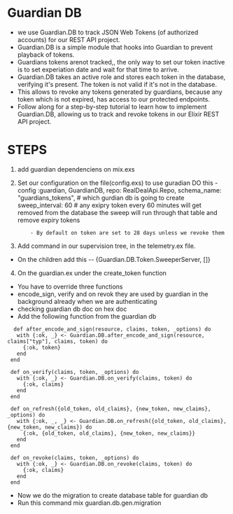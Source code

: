 # Guardian DB
- we use Guardian.DB to track JSON Web Tokens (of authorized accounts) for our REST API project. 
- Guardian.DB is a simple module that hooks into Guardian to prevent playback of tokens.
- Guardians tokens arenot tracked,, the only way to set our token inactive is to set experiation date and wait for that time to arrive.
-  Guardian.DB takes an active role and stores each token in the database, verifying it's present. The token is not valid if it's not in the database. 
- This allows to revoke any tokens generated by guardians, because any token which is not expired, has access to our protected endpoints.
- Follow along for a step-by-step tutorial to learn how to implement Guardian.DB, allowing us to track and revoke tokens in our Elixir REST API project.

# STEPS 
 1. add guardian dependenciens on mix.exs
 2. Set our configuration on the file(config.exs) to use guradian 
 DO this - config :guardian, GuardianDB,
            repo: RealDealApi.Repo,
            schema_name: "guardians_tokens", # which gurdian db is going to create 
            sweep_interval: 60 # any exipry token every 60 minutes will get removed from the database 
            the sweep will run through that table and remove expiry tokens

            - By default on token are set to 28 days unless we revoke them

3. Add command in our supervision tree, in the telemetry.ex file.
  - On the children add this --  {Guardian.DB.Token.SweeperServer, []}

4. On the guardian.ex under the create_token function 
 - You have to override three functions    
 - encode_sign, verify and on revok they are used by guardian in the background  already when we are authenticating 
 - checking guardian db doc on hex doc
 - Add the following function from the guardian db 
 ```
   def after_encode_and_sign(resource, claims, token, _options) do
    with {:ok, _} <- Guardian.DB.after_encode_and_sign(resource, claims["typ"], claims, token) do
      {:ok, token}
    end
  end

  def on_verify(claims, token, _options) do
    with {:ok, _} <- Guardian.DB.on_verify(claims, token) do
      {:ok, claims}
    end
  end

  def on_refresh({old_token, old_claims}, {new_token, new_claims}, _options) do
    with {:ok, _, _} <- Guardian.DB.on_refresh({old_token, old_claims}, {new_token, new_claims}) do
      {:ok, {old_token, old_claims}, {new_token, new_claims}}
    end
  end

  def on_revoke(claims, token, _options) do
    with {:ok, _} <- Guardian.DB.on_revoke(claims, token) do
      {:ok, claims}
    end
  end
 ```
 - Now we do the migration to create database table for guardian db 
 - Run this command mix guardian.db.gen.migration